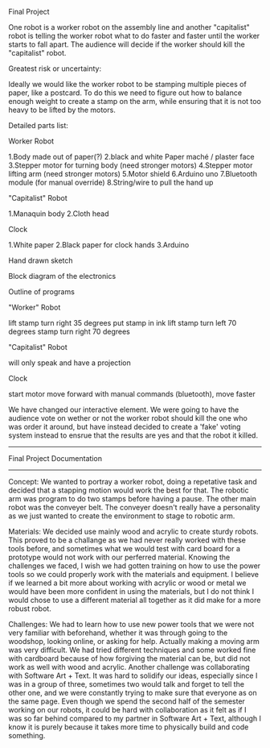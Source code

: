 Final Project

One robot is a worker robot on the assembly line and another "capitalist" robot is telling the worker robot what to do
faster and faster until the worker starts to fall apart. The audience will decide if the worker should kill the "capitalist"
robot.

Greatest risk or uncertainty:

Ideally we would like the worker robot to be stamping multiple pieces of paper, like a postcard. 
To do this we need to figure out how to balance enough weight to create a stamp on the arm, while ensuring that 
it is not too heavy to be lifted by the motors.

Detailed parts list:

Worker Robot

1.Body made out of paper(?) 
2.black and white Paper maché / plaster face 
3.Stepper motor for turning body (need stronger motors) 
4.Stepper motor lifting arm (need stronger motors) 
5.Motor shield 6.Arduino uno 
7.Bluetooth module (for manual override) 
8.String/wire to pull the hand up

"Capitalist" Robot

1.Manaquin body 
2.Cloth head

Clock

1.White paper 
2.Black paper for clock hands 
3.Arduino

Hand drawn sketch

Block diagram of the electronics

Outline of programs

"Worker" Robot

lift stamp 
turn right 35 degrees 
put stamp in ink 
lift stamp 
turn left 70 degrees 
stamp 
turn right 70 degrees

"Capitalist" Robot

will only speak and have a projection

Clock

start motor 
move forward with manual commands (bluetooth),
move faster

We have changed our interactive element. We were going to have the audience vote on wether or not the worker robot should 
kill the one who was order it around, but have instead decided to create a 'fake' voting system instead to ensrue that 
the results are yes and that the robot it killed.


-----------

Final Project Documentation

-----------

Concept: We wanted to portray a worker robot, doing a repetative task and decided that a stapping motion would work the best for that. The robotic arm was program to do two stamps before having a pause. The other main robot was the conveyer belt. The conveyer doesn't really have a personality as we just wanted to create the environment to stage to robotic arm. 

Materials: We decided use mainly wood and acrylic to create sturdy robots. This proved to be a challange as we had never really worked with these tools before, and sometimes what we would test with card board for a prototype would not work with our perferred material. Knowing the challenges we faced, I wish we had gotten training on how to use the power tools so we could properly work with the materials and equipment. I believe if we learned a bit more about working with acrylic or wood or metal we would have been more confident in using the materials, but I do not think I would chose to use a different material all together as it did make for a more robust robot.

Challenges: We had to learn how to use new power tools that we were not very familiar with beforehand, whether it was through going to the woodshop, looking online, or asking for help. Actually making a moving arm was very difficult. We had tried different techniques and some worked fine with cardboard because of how forgiving the material can be, but did not work as well with wood and acrylic. Another challenge was collaborating with Software Art + Text. It was hard to solidify our ideas, especially since I was in a group of three, sometimes two would talk and forget to tell the other one, and we were constantly trying to make sure that everyone as on the same page. Even though we spend the second half of the semester working on our robots, it could be hard with collaboration as it felt as if I was so far behind compared to my partner in Software Art + Text, although I know it is purely because it takes more time to physically build and code something. 

